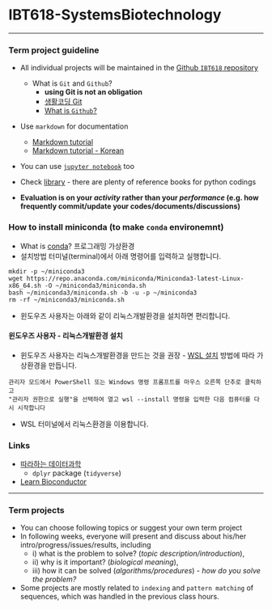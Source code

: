 # IBT618-SystemsBiotechnology
-----
### Term project guideline
* All individual projects will be maintained in the [Github `IBT618` repository](https://github.com/igchoi/IBT618-SystemsBiotechnology/2024-spring/)
  * What is `Git` and `Github`?
    * __using Git is not an obligation__
    * [생활코딩 Git](https://opentutorials.org/module/3733/22434)
    * [What is `Github`?](https://www.youtube.com/watch?v=w3jLJU7DT5E)

* Use `markdown` for documentation
  * [Markdown tutorial](https://guides.github.com/features/mastering-markdown/)
  * [Markdown tutorial - Korean](https://github.com/biospin/BigBio/blob/master/reference/%EB%A7%88%ED%81%AC%EB%8B%A4%EC%9A%B4.md)
* You can use [`jupyter notebook`](https://jupyter.org/) too
* Check [library](https://library.korea.ac.kr/) - there are plenty of reference books for python codings
* __Evaluation is on your *activity* rather than your *performance* (e.g. how frequently commit/update your codes/documents/discussions)__ 

### How to install miniconda (to make `conda` environemnt)
* What is [conda]()? 프로그래밍 가상환경
* 설치방법
터미널(terminal)에서 아래 명령어를 입력하고 실행합니다.
```
mkdir -p ~/miniconda3
wget https://repo.anaconda.com/miniconda/Miniconda3-latest-Linux-x86_64.sh -O ~/miniconda3/miniconda.sh
bash ~/miniconda3/miniconda.sh -b -u -p ~/miniconda3
rm -rf ~/miniconda3/miniconda.sh
```
* 윈도우즈 사용자는 아래와 같이 리눅스개발환경을 설치하면 편리합니다.
#### 윈도우즈 사용자 - 리눅스개발환경 설치
* 윈도우즈 사용자는 리눅스개발환경을 만드는 것을 권장 - [WSL 설치](https://learn.microsoft.com/ko-kr/windows/wsl/install) 방법에 따라 가상환경을 만듭니다.
```
관리자 모드에서 PowerShell 또는 Windows 명령 프롬프트를 마우스 오른쪽 단추로 클릭하고
"관리자 권한으로 실행"을 선택하여 열고 wsl --install 명령을 입력한 다음 컴퓨터를 다시 시작합니다
```
* WSL 터미널에서 리눅스환경을 이용합니다.


### Links
* [따라하는 데이터과학](https://dataninja.me/ipds-kr/slides-ppt/)
  - `dplyr` package (`tidyverse`)
* [Learn Bioconductor](https://github.com/Bioconductor/LearnBioconductor)

---
### Term projects 
- You can choose following topics or suggest your own term project
- In following weeks, everyone will present and discuss about his/her intro/progress/issues/results, including 
  - i) what is the problem to solve? (_topic description/introduction_), 
  - ii) why is it important? (_biological meaning_), 
  - iii) how it can be solved (_algorithms/procedures_) - _how do you solve the problem?_ 
- Some projects are mostly related to `indexing` and `pattern matching` of sequences, which was handled in the previous class hours.
